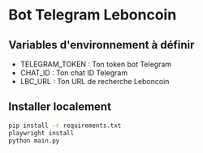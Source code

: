 # Bot Telegram Leboncoin

## Variables d'environnement à définir

- TELEGRAM_TOKEN : Ton token bot Telegram  
- CHAT_ID : Ton chat ID Telegram  
- LBC_URL : Ton URL de recherche Leboncoin

## Installer localement

```bash
pip install -r requirements.txt
playwright install
python main.py
